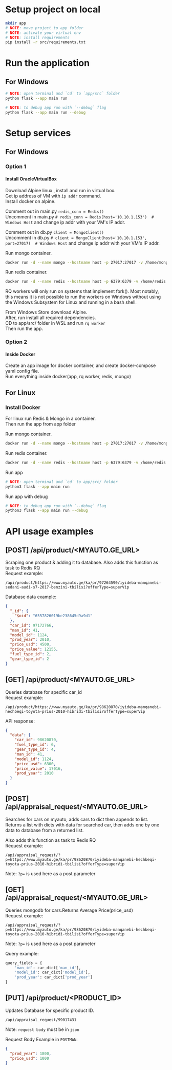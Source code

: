 # Setup project on local

```bash
mkdir app
# NOTE: move project to app folder
# NOTE: activate your virtual env
# NOTE: install requirements
pip install -r src/requirements.txt
```

# Run the application

## For Windows

```bash
# NOTE: open terminal and `cd` to `app/src` folder
python flask --app main run 
```

```bash
# NOTE: to debug app run with `--debug` flag
python flask --app main run --debug
```

# Setup services

## For Windows

### Option 1

#### Install OracleVirtualBox

Download Alpine linux , install and run in virtual box.  
Get ip address of VM with `ip addr` command.  
Install docker on alpine.

Comment out in main.py `redis_conn = Redis()`  
Uncomment in main.py `# redis_conn = Redis(host='10.10.1.153')  # Windows Host` and change ip addr with your VM's IP
addr.

Comment out in db.py `client = MongoClient()`  
Uncomment in db.py `# client = MongoClient(host='10.10.1.153', port=27017)  # Windows Host` and change ip addr with your
VM's IP addr.

Run mongo container.

```bash
docker run -d --name mongo --hostname host -p 27017:27017 -v /home/mongodb:/data/db mongo
```

Run redis container.

```bash
docker run -d --name redis --hostname host -p 6379:6379 -v /home/redis:/data redis
```

RQ workers will only run on systems that implement fork(). Most notably,  
this means it is not possible to run the workers on Windows without using  
the Windows Subsystem for Linux and running in a bash shell.

From Windows Store download Alpine.    
After, run install all required dependencies.  
CD to app/src/ folder in WSL and run `rq worker`  
Then run the app.

### Option 2

#### Inside Docker

Create an app image for docker container, and create docker-compose yaml config file.  
Run everything inside docker(app, rq worker, redis, mongo)

## For Linux

### Install Docker

For linux run Redis & Mongo in a container.  
Then run the app from app folder

Run mongo container.

```bash
docker run -d --name mongo --hostname host -p 27017:27017 -v /home/mongodb:/data/db mongo
```

Run redis container.

```bash
docker run -d --name redis --hostname host -p 6379:6379 -v /home/redis:/data redis
```

Run app

```bash
# NOTE: open terminal and `cd` to app/src/ folder
python3 flask --app main run 
```

Run app with debug

```bash
# NOTE: to debug app run with `--debug` flag
python3 flask --app main run --debug
```

# API usage examples

## [POST] /api/product/<URL><MYAUTO.GE_URL>

Scraping one product & adding it to database.
Also adds this function as task to Redis RQ  
Request example:

```
/api/product/https://www.myauto.ge/ka/pr/97264590/iyideba-manqanebi-sedani-audi-s7-2017-benzini-tbilisi?offerType=superVip
```

Database data example:

```json
{
  "_id": {
    "$oid": "6557826019be238645d9a9d1"
  },
  "car_id": 97172766,
  "man_id": 41,
  "model_id": 1124,
  "prod_year": 2010,
  "price_usd": 4500,
  "price_value": 12155,
  "fuel_type_id": 2,
  "gear_type_id": 2
}
```

## [GET] /api/product/<URL><MYAUTO.GE_URL>

Queries database for specific car_id   
Request example:

```
/api/product/https://www.myauto.ge/ka/pr/98620870/iyideba-manqanebi-hechbeqi-toyota-prius-2010-hibridi-tbilisi?offerType=superVip
```

API response:

```json
{
  "data": {
    "car_id": 98620870,
    "fuel_type_id": 6,
    "gear_type_id": 4,
    "man_id": 41,
    "model_id": 1124,
    "price_usd": 6300,
    "price_value": 17016,
    "prod_year": 2010
  }
}
```

## [POST] /api/appraisal_request/<MYAUTO.GE_URL>

Searches for cars on myauto, adds cars to dict then appends to list.  
Returns a list with dicts with data for searched car, then adds one by one data to database from a returned list.

Also adds this function as task to Redis RQ  
Request example:

```
/api/appraisal_request/?p=https://www.myauto.ge/ka/pr/98620870/iyideba-manqanebi-hechbeqi-toyota-prius-2010-hibridi-tbilisi?offerType=superVip
```

Note: `?p=` is used here as a post parameter

## [GET] /api/appraisal_request/<MYAUTO.GE_URL>

Queries mongodb for cars.Returns Average Price(price_usd)  
Request example:

```
/api/appraisal_request/?p=https://www.myauto.ge/ka/pr/98620870/iyideba-manqanebi-hechbeqi-toyota-prius-2010-hibridi-tbilisi?offerType=superVip
```

Note: `?p=` is used here as a post parameter

Query example:

```python
query_fields = {
    'man_id': car_dict['man_id'],
    'model_id': car_dict['model_id'],
    'prod_year': car_dict['prod_year']
}
```

## [PUT] /api/product/<PRODUCT_ID>

Updates Database for specific product ID.

```
/api/appraisal_request/99017431
```

Note: `request body` must be in `json`

Request Body Example in `POSTMAN`:

```JSON
{
  "prod_year": 1800,
  "price_usd": 1000
}
```